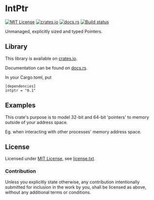 IntPtr
======

[![MIT License](https://img.shields.io/badge/License-MIT-yellow.svg)](https://opensource.org/licenses/MIT)
[![crates.io](https://img.shields.io/crates/v/intptr.svg)](https://crates.io/crates/intptr)
[![docs.rs](https://docs.rs/intptr/badge.svg)](https://docs.rs/intptr)
[![Build status](https://github.com/CasualX/intptr/workflows/CI/badge.svg)](https://github.com/CasualX/intptr/actions)

Unmanaged, explicitly sized and typed Pointers.

Library
-------

This library is available on [crates.io](https://crates.io/crates/intptr).

Documentation can be found on [docs.rs](https://docs.rs/intptr/).

In your Cargo.toml, put

```text
[dependencies]
intptr = "0.1"
```

Examples
--------

This crate's purpose is to model 32-bit and 64-bit 'pointers' to memory outside of your address space.

Eg. when interacting with other processes' memory address space.

License
-------

Licensed under [MIT License](https://opensource.org/licenses/MIT), see [license.txt](license.txt).

### Contribution

Unless you explicitly state otherwise, any contribution intentionally submitted
for inclusion in the work by you, shall be licensed as above, without any additional terms or conditions.
